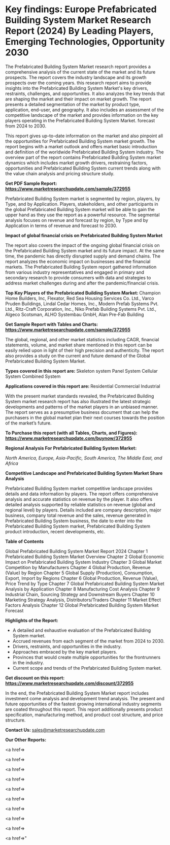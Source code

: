 # Key findings: Europe Prefabricated Building System Market Research Report (2024) By Leading Players, Emerging Technologies, Opportunity 2030

The Prefabricated Building System Market research report provides a comprehensive analysis of the current state of the market and its future prospects. The report covers the industry landscape and its growth prospects over the coming years. this research report aims to provide insights into the Prefabricated Building System Market's key drivers, restraints, challenges, and opportunities. It also analyzes the key trends that are shaping the market and their impact on market growth. The report presents a detailed segmentation of the market by product type, application, end-user, and geography. It also includes an assessment of the competitive landscape of the market and provides information on the key players operating in the Prefabricated Building System Market. forecast from 2024 to 2030.

This report gives up-to-date information on the market and also pinpoint all the opportunities for Prefabricated Building System market growth. The report begins with a market outlook and offers market basic introduction and definition of the worldwide Prefabricated Building System industry. The overview part of the report contains Prefabricated Building System market dynamics which includes market growth drivers, restraining factors, opportunities and Prefabricated Building System current trends along with the value chain analysis and pricing structure study.

<strong><b>Get PDF Sample Report: <a href=https://www.marketresearchupdate.com/sample/372955>https://www.marketresearchupdate.com/sample/372955</a></b></strong>

Prefabricated Building System market is segmented by region, players, by Type, and by Application. Players, stakeholders, and other participants in the global Prefabricated Building System market will be able to gain the upper hand as they use the report as a powerful resource. The segmental analysis focuses on revenue and forecast by region, by Type and by Application in terms of revenue and forecast to 2030.

<strong><b>Impact of global financial crisis on Prefabricated Building System Market</b></strong>

The report also covers the impact of the ongoing global financial crisis on the Prefabricated Building System market and its future impact. At the same time, the pandemic has directly disrupted supply and demand chains. The report analyzes the economic impact on businesses and the financial markets. The Prefabricated Building System report gathered information from various industry representatives and engaged in primary and secondary research to provide consumers with data and strategies to address market challenges during and after the pandemic/financial crisis.

<strong><b>Top Key Players of the Prefabricated Building System Market:
</b></strong>Champion Home Builders, Inc, Flexator, Red Sea Housing Services Co. Ltd., Varco Pruden Buildings, Lindal Cedar Homes, Inc., Modern Prefab Systems Pvt. Ltd., Ritz-Craft Corporation, Inc., Niko Prefab Building Systems Pvt. Ltd., Algeco Scotsman, ALHO Systembau GmbH, Alan Pre-Fab Building<strong><b>
</b></strong>

<strong><b>Get Sample Report with Tables and Charts: <a href=https://www.marketresearchupdate.com/sample/372955>https://www.marketresearchupdate.com/sample/372955</a></b></strong>

The global, regional, and other market statistics including CAGR, financial statements, volume, and market share mentioned in this report can be easily relied upon in light of their high precision and authenticity. The report also provides a study on the current and future demand of the Global Prefabricated Building System Market.

<strong><b>Types covered in this report are:
</b></strong>Skeleton system
Panel System
Cellular System
Combined System<strong><b>
</b></strong>

<strong><b>Applications covered in this report are:
</b></strong>Residential
Commercial
Industrial<strong><b>
</b></strong>

With the present market standards revealed, the Prefabricated Building System market research report has also illustrated the latest strategic developments and patterns of the market players in an unbiased manner. The report serves as a presumptive business document that can help the purchasers in the global market plan their next courses towards the position of the market’s future.

<strong><b>To Purchase this report (with all Tables, Charts, and Figures): <a href=https://www.marketresearchupdate.com/buynow/372955>https://www.marketresearchupdate.com/buynow/372955</a></b></strong>

<strong><b>Regional Analysis For Prefabricated Building System Market:</b></strong>

<em><i>North America, Europe, Asia-Pacific, South America, The Middle East, and Africa</i></em>

<strong><b>Competitive Landscape and Prefabricated Building System Market Share Analysis</b></strong>

Prefabricated Building System market competitive landscape provides details and data information by players. The report offers comprehensive analysis and accurate statistics on revenue by the player. It also offers detailed analysis supported by reliable statistics on revenue (global and regional level) by players. Details included are company description, major business, company total revenue and the sales, revenue generated in Prefabricated Building System business, the date to enter into the Prefabricated Building System market, Prefabricated Building System product introduction, recent developments, etc.

<strong><b>Table of Contents</b></strong>

Global Prefabricated Building System Market Report 2024
Chapter 1 Prefabricated Building System Market Overview
Chapter 2 Global Economic Impact on Prefabricated Building System Industry
Chapter 3 Global Market Competition by Manufacturers
Chapter 4 Global Production, Revenue (Value) by Region
Chapter 5 Global Supply (Production), Consumption, Export, Import by Regions
Chapter 6 Global Production, Revenue (Value), Price Trend by Type
Chapter 7 Global Prefabricated Building System Market Analysis by Application
Chapter 8 Manufacturing Cost Analysis
Chapter 9 Industrial Chain, Sourcing Strategy and Downstream Buyers
Chapter 10 Marketing Strategy Analysis, Distributors/Traders
Chapter 11 Market Effect Factors Analysis
Chapter 12 Global Prefabricated Building System Market Forecast

<strong><b>Highlights of the Report:</b></strong>

- A detailed and exhaustive evaluation of the Prefabricated Building System market.
- Accrued revenues from each segment of the market from 2024 to 2030.
- Drivers, restraints, and opportunities in the industry.
- Approaches embraced by the key market players.
- Provinces that would create multiple opportunities for the frontrunners in the industry.
- Current scope and trends of the Prefabricated Building System market.

<strong><b>Get discount on this report: <a href=https://www.marketresearchupdate.com/discount/372955>https://www.marketresearchupdate.com/discount/372955</a></b></strong>

In the end, the Prefabricated Building System Market report includes investment come analysis and development trend analysis. The present and future opportunities of the fastest growing international industry segments are coated throughout this report. This report additionally presents product specification, manufacturing method, and product cost structure, and price structure.

<strong><b>Contact Us:
</b></strong>sales@marketresearchupdate.com

<strong>Our Other Reports:</strong>

<a href=></a>

<a href=></a>

<a href=></a>

<a href=></a>

<a href=></a>

<a href=></a>

<a href=></a>

<a href=></a>

<a href=></a>

<a href=></a>"
